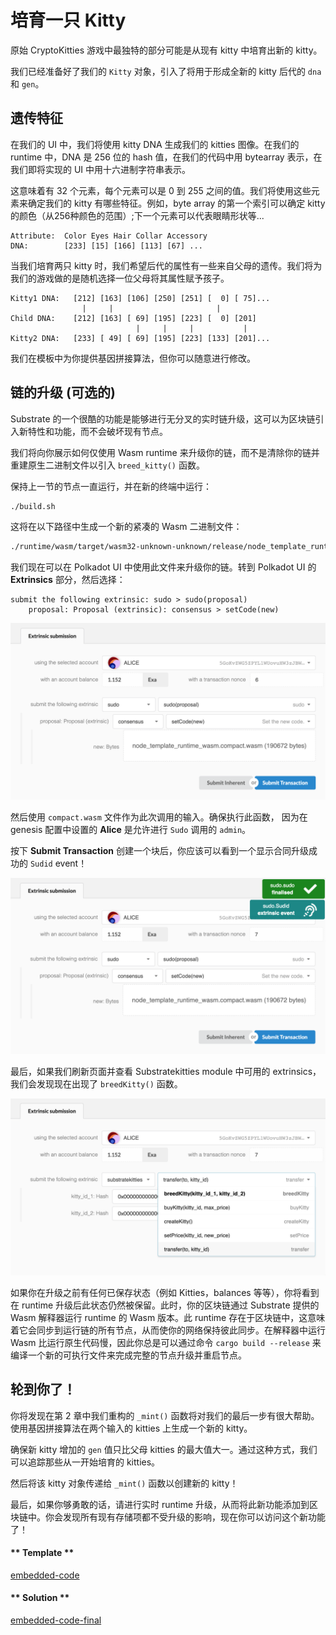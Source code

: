 # 培育一只 Kitty

原始 CryptoKitties 游戏中最独特的部分可能是从现有 kitty 中培育出新的 kitty。

我们已经准备好了我们的 `Kitty` 对象，引入了将用于形成全新的 kitty 后代的 `dna` 和 `gen`。

## 遗传特征

在我们的 UI 中，我们将使用 kitty DNA 生成我们的 kitties 图像。在我们的 runtime 中，DNA 是 256 位的 hash 值，在我们的代码中用 bytearray 表示，在我们即将实现的 UI 中用十六进制字符串表示。

这意味着有 32 个元素，每个元素可以是 0 到 255 之间的值。我们将使用这些元素来确定我们的 kitty 有哪些特征。例如，byte array 的第一个索引可以确定 kitty 的颜色（从256种颜色的范围）;下一个元素可以代表眼睛形状等...

```
Attribute:  Color Eyes Hair Collar Accessory
DNA:        [233] [15] [166] [113] [67] ...
```

当我们培育两只 kitty 时，我们希望后代的属性有一些来自父母的遗传。我们将为我们的游戏做的是随机选择一位父母将其属性赋予孩子。

```
Kitty1 DNA:   [212] [163] [106] [250] [251] [  0] [ 75]...
                |     |                       |
Child DNA:    [212] [163] [ 69] [195] [223] [  0] [201]
                            |     |     |           |
Kitty2 DNA:   [233] [ 49] [ 69] [195] [223] [133] [201]...
```

我们在模板中为你提供基因拼接算法，但你可以随意进行修改。

## 链的升级 (可选的)

Substrate 的一个很酷的功能是能够进行无分叉的实时链升级，这可以为区块链引入新特性和功能，而不会破坏现有节点。

我们将向你展示如何仅使用 Wasm runtime 来升级你的链，而不是清除你的链并重建原生二进制文件以引入 `breed_kitty()` 函数。

保持上一节的节点一直运行，并在新的终端中运行：

```bash
./build.sh
```

这将在以下路径中生成一个新的紧凑的 Wasm 二进制文件：

```bash
./runtime/wasm/target/wasm32-unknown-unknown/release/node_template_runtime_wasm.compact.wasm
```

我们现在可以在 Polkadot UI 中使用此文件来升级你的链。转到 Polkadot UI 的 **Extrinsics** 部分，然后选择：

```
submit the following extrinsic: sudo > sudo(proposal)
    proposal: Proposal (extrinsic): consensus > setCode(new)
```

![Image of the runtime extrinsic](./assets/runtime-upgrade-extrinsic.png)

然后使用 `compact.wasm` 文件作为此次调用的输入。确保执行此函数， 因为在 genesis 配置中设置的 **Alice** 是允许进行 `Sudo` 调用的 `admin`。

按下 **Submit Transaction** 创建一个块后，你应该可以看到一个显示合同升级成功的 `Sudid` event！

![Image of the Sudid event](./assets/sudid-event.png)

最后，如果我们刷新页面并查看 Substratekitties module 中可用的 extrinsics，我们会发现现在出现了 `breedKitty()` 函数。

![Image of the breed kitty function](./assets/breed-kitty-function.png)

如果你在升级之前有任何已保存状态（例如 Kitties，balances 等等），你将看到在 runtime 升级后此状态仍然被保留。此时，你的区块链通过 Substrate 提供的 Wasm 解释器运行 runtime 的 Wasm 版本。此 runtime 存在于区块链中，这意味着它会同步到运行链的所有节点，从而使你的网络保持彼此同步。在解释器中运行 Wasm 比运行原生代码慢，因此你总是可以通过命令 `cargo build --release` 来编译一个新的可执行文件来完成完整的节点升级并重启节点。

## 轮到你了！

你将发现在第 2 章中我们重构的 `_mint()` 函数将对我们的最后一步有很大帮助。使用基因拼接算法在两个输入的 kitties 上生成一个新的 kitty。

确保新 kitty 增加的 `gen` 值只比父母 kitties 的最大值大一。通过这种方式，我们可以追踪那些从一开始培育的 kitties。

然后将该 kitty 对象传递给 `_mint()` 函数以创建新的 kitty！

最后，如果你够勇敢的话，请进行实时 runtime 升级，从而将此新功能添加到区块链中。你会发现所有现有存储项都不受升级的影响，现在你可以访问这个新功能了！

<!-- tabs:start -->

#### ** Template **

[embedded-code](./assets/3.4-template.rs ':include :type=code embed-template')

#### ** Solution **

[embedded-code-final](./assets/3.4-finished-code.rs ':include :type=code embed-final')

<!-- tabs:end -->
